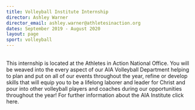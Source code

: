 ```yaml
---
title: Volleyball Institute Internship
director: Ashley Warner
director_email: ashley.warner@athletesinaction.org
dates: September 2019 - August 2020
layout: page
sport: volleyball
---
```

<br />This internship is located at the Athletes in Action National Office. You will be weaved into the every aspect of our AIA Volleyball Department helping to plan and put on all of our events throughout the year, refine or develop skills that will equip you to be a lifelong laborer and leader for Christ and pour into other volleyball players and coaches during our opportunities throughout the year! For further information about the AIA Institute click here.